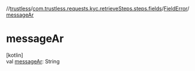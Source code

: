 //[trustless](../../../index.md)/[com.trustless.requests.kyc.retrieveSteps.steps.fields](../index.md)/[FieldError](index.md)/[messageAr](message-ar.md)

# messageAr

[kotlin]\
val [messageAr](message-ar.md): String
